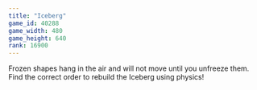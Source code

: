 ```yaml
---
title: "Iceberg"
game_id: 40288
game_width: 480
game_height: 640
rank: 16900
---
```

Frozen shapes hang in the air and will not move until you unfreeze them. Find the correct order to rebuild the Iceberg using physics!